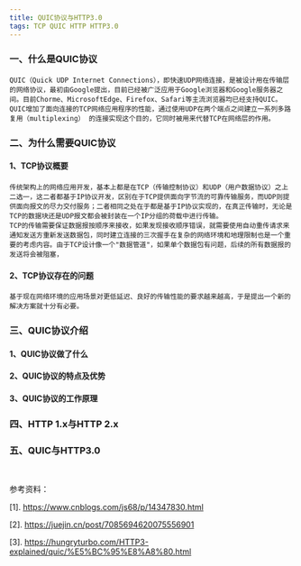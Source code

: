 ```yaml
---
title: QUIC协议与HTTP3.0
tags: TCP QUIC HTTP HTTP3.0
---
```




### 一、什么是QUIC协议

    QUIC（Quick UDP Internet Connections），即快速UDP网络连接，是被设计用在传输层的网络协议，最初由Google提出，目前已经被广泛应用于Google浏览器和Google服务器之间。目前Chorme、MicrosoftEdge、Firefox、Safari等主流浏览器均已经支持QUIC。QUIC增加了面向连接的TCP网络应用程序的性能，通过使用UDP在两个端点之间建立一系列多路复用（multiplexing） 的连接实现这个目的，它同时被用来代替TCP在网络层的作用。

### 二、为什么需要QUIC协议

#### 1、TCP协议概要
    传统架构上的网络应用开发，基本上都是在TCP（传输控制协议）和UDP（用户数据协议）之上二选一，这二者都基于IP协议开发，区别在于TCP提供面向字节流的可靠传输服务，而UDP则提供面向报文的尽力交付服务；二者相同之处在于都是基于IP协议实现的，在真正传输时，无论是TCP的数据块还是UDP报文都会被封装在一个IP分组的荷载中进行传输。
    TCP的传输需要保证数据报按顺序来接收，如果发现接收顺序错误，就需要使用自动重传请求来通知发送方重新发送数据包，同时建立连接的三次握手在复杂的网络环境和地理限制也是一个重要的考虑内容。由于TCP设计像一个"数据管道"，如果单个数据包有问题，后续的所有数据报的发送将会被阻塞，


#### 2、TCP协议存在的问题
    

    基于现在网络环境的应用场景对更低延迟、良好的传输性能的要求越来越高，于是提出一个新的解决方案就十分有必要。

### 三、QUIC协议介绍

#### 1、QUIC协议做了什么



#### 2、QUIC协议的特点及优势



#### 3、QUIC协议的工作原理




### 四、HTTP 1.x与HTTP 2.x






### 五、QUIC与HTTP3.0



<br/>

参考资料：

[1]. https://www.cnblogs.com/js68/p/14347830.html

[2]. https://juejin.cn/post/7085694620075556901

[3]. https://hungryturbo.com/HTTP3-explained/quic/%E5%BC%95%E8%A8%80.html 